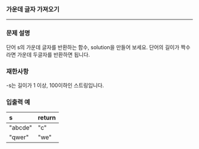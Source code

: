 ### 가운데 글자 가져오기

*** 

### 문제 설명

단어 s의 가운데 글자를 반환하는 함수, solution을 만들어 보세요. 단어의 길이가 짝수라면 가운데 두글자를 반환하면 됩니다.

### 재한사항
-s는 길이가 1 이상, 100이하인 스트링입니다.

### 입출력 예
|   s   |return|
|:---   |:---  |  
|"abcde"|"c"   |
|"qwer" |"we"  |
